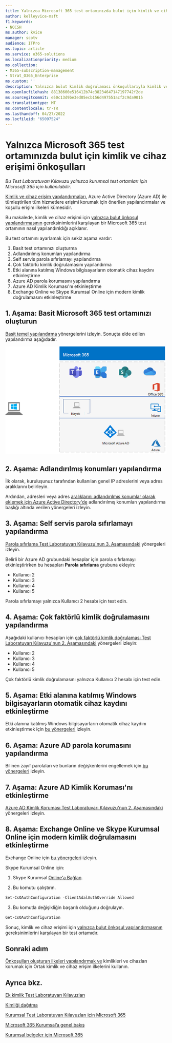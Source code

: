 ```yaml
---
title: Yalnızca Microsoft 365 test ortamınızda bulut için kimlik ve cihaz erişimi önkoşulları
author: kelleyvice-msft
f1.keywords:
- NOCSH
ms.author: kvice
manager: scotv
audience: ITPro
ms.topic: article
ms.service: o365-solutions
ms.localizationpriority: medium
ms.collection:
- M365-subscription-management
- Strat_O365_Enterprise
ms.custom: ''
description: Yalnızca bulut kimlik doğrulaması önkoşullarıyla kimlik ve cihaz erişimini test etmek için bir Microsoft 365 ortamı oluşturun.
ms.openlocfilehash: 88138600e516412b74c38234647147197742f2de
ms.sourcegitcommit: e50c13d9be3ed05ecb156d497551acf2c9da9015
ms.translationtype: MT
ms.contentlocale: tr-TR
ms.lasthandoff: 04/27/2022
ms.locfileid: "65097524"
---
```

# <a name="identity-and-device-access-prerequisites-for-cloud-only-in-your-microsoft-365-test-environment"></a>Yalnızca Microsoft 365 test ortamınızda bulut için kimlik ve cihaz erişimi önkoşulları

*Bu Test Laboratuvarı Kılavuzu yalnızca kurumsal test ortamları için Microsoft 365 için kullanılabilir.*

[Kimlik ve cihaz erişim yapılandırmaları](../security/office-365-security/microsoft-365-policies-configurations.md), Azure Active Directory (Azure AD) ile tümleştirilen tüm hizmetlere erişimi korumak için önerilen yapılandırmalar ve koşullu erişim ilkeleri kümesidir.

Bu makalede, kimlik ve cihaz erişimi için [yalnızca bulut önkoşul yapılandırmasının](../security/office-365-security/identity-access-prerequisites.md#prerequisites) gereksinimlerini karşılayan bir Microsoft 365 test ortamının nasıl yapılandırıldığı açıklanır.

Bu test ortamını ayarlamak için sekiz aşama vardır:

1. Basit test ortamınızı oluşturma
2. Adlandırılmış konumları yapılandırma
3. Self servis parola sıfırlamayı yapılandırma
4. Çok faktörlü kimlik doğrulamasını yapılandırma
5. Etki alanına katılmış Windows bilgisayarların otomatik cihaz kaydını etkinleştirme
6. Azure AD parola korumasını yapılandırma 
7. Azure AD Kimlik Koruması'nı etkinleştirme
8. Exchange Online ve Skype Kurumsal Online için modern kimlik doğrulamasını etkinleştirme

## <a name="phase-1-build-out-your-lightweight-microsoft-365-test-environment"></a>1. Aşama: Basit Microsoft 365 test ortamınızı oluşturun

[Basit temel yapılandırma](lightweight-base-configuration-microsoft-365-enterprise.md) yönergelerini izleyin.
Sonuçta elde edilen yapılandırma aşağıdadır.

![Basit Microsoft 3656 Enterprise test ortamı.](../media/lightweight-base-configuration-microsoft-365-enterprise/Phase4.png)
 
## <a name="phase-2-configure-named-locations"></a>2. Aşama: Adlandırılmış konumları yapılandırma

İlk olarak, kuruluşunuz tarafından kullanılan genel IP adreslerini veya adres aralıklarını belirleyin.

Ardından, adresleri veya adres [aralıklarını adlandırılmış konumlar olarak eklemek için Azure Active Directory'de](/azure/active-directory/reports-monitoring/quickstart-configure-named-locations) adlandırılmış konumları yapılandırma başlığı altında verilen yönergeleri izleyin. 

## <a name="phase-3-configure-self-service-password-reset"></a>3. Aşama: Self servis parola sıfırlamayı yapılandırma

[Parola sıfırlama Test Laboratuvarı Kılavuzu'nun 3. Aşamasındaki](password-reset-m365-ent-test-environment.md#phase-3-configure-and-test-password-reset) yönergeleri izleyin. 

Belirli bir Azure AD grubundaki hesaplar için parola sıfırlamayı etkinleştirirken bu hesapları **Parola sıfırlama** grubuna ekleyin:

- Kullanıcı 2
- Kullanıcı 3
- Kullanıcı 4
- Kullanıcı 5

Parola sıfırlamayı yalnızca Kullanıcı 2 hesabı için test edin.

## <a name="phase-4-configure-multi-factor-authentication"></a>4. Aşama: Çok faktörlü kimlik doğrulamasını yapılandırma

Aşağıdaki kullanıcı hesapları için [çok faktörlü kimlik doğrulaması Test Laboratuvarı Kılavuzu'nun 2. Aşamasındaki](multi-factor-authentication-microsoft-365-test-environment.md#phase-2-enable-and-test-multi-factor-authentication-for-the-user-2-account) yönergeleri izleyin:

- Kullanıcı 2
- Kullanıcı 3
- Kullanıcı 4
- Kullanıcı 5

Çok faktörlü kimlik doğrulamasını yalnızca Kullanıcı 2 hesabı için test edin.

## <a name="phase-5-enable-automatic-device-registration-of-domain-joined-windows-computers"></a>5. Aşama: Etki alanına katılmış Windows bilgisayarların otomatik cihaz kaydını etkinleştirme 

Etki alanına katılmış Windows bilgisayarların otomatik cihaz kaydını etkinleştirmek için [bu yönergeleri](/azure/active-directory/devices/hybrid-azuread-join-plan) izleyin.

## <a name="phase-6-configure-azure-ad-password-protection"></a>6. Aşama: Azure AD parola korumasını yapılandırma 

Bilinen zayıf parolaları ve bunların değişkenlerini engellemek için [bu yönergeleri](/azure/active-directory/authentication/concept-password-ban-bad) izleyin.

## <a name="phase-7-enable-azure-ad-identity-protection"></a>7. Aşama: Azure AD Kimlik Koruması'nı etkinleştirme

[Azure AD Kimlik Koruması Test Laboratuvarı Kılavuzu'nun 2. Aşamasındaki](azure-ad-identity-protection-microsoft-365-test-environment.md#phase-2-use-azure-ad-identity-protection) yönergeleri izleyin. 

## <a name="phase-8-enable-modern-authentication-for-exchange-online-and-skype-for-business-online"></a>8. Aşama: Exchange Online ve Skype Kurumsal Online için modern kimlik doğrulamasını etkinleştirme

Exchange Online için [bu yönergeleri](/Exchange/clients-and-mobile-in-exchange-online/enable-or-disable-modern-authentication-in-exchange-online#enable-or-disable-modern-authentication-in-exchange-online-for-client-connections-in-outlook-2013-or-later) izleyin. 

Skype Kurumsal Online için:

1. Skype Kurumsal [Online'a Bağlan](/SkypeForBusiness/set-up-your-computer-for-windows-powershell/set-up-your-computer-for-windows-powershell).

2. Bu komutu çalıştırın.

  ```powershell
  Set-CsOAuthConfiguration -ClientAdalAuthOverride Allowed
  ```

3. Bu komutla değişikliğin başarılı olduğunu doğrulayın.

  ```powershell
  Get-CsOAuthConfiguration
  ```

Sonuç, kimlik ve cihaz erişimi için [yalnızca bulut önkoşul yapılandırmasının](../security/office-365-security/identity-access-prerequisites.md#prerequisites) gereksinimlerini karşılayan bir test ortamıdır. 

## <a name="next-step"></a>Sonraki adım

[Önkoşulları oluşturan ilkeleri yapılandırmak ve](../security/office-365-security/identity-access-policies.md) kimlikleri ve cihazları korumak için Ortak kimlik ve cihaz erişim ilkelerini kullanın.

## <a name="see-also"></a>Ayrıca bkz.

[Ek kimlik Test Laboratuvarı Kılavuzları](m365-enterprise-test-lab-guides.md#identity)

[Kimliği dağıtma](deploy-identity-solution-overview.md)

[Kurumsal Test Laboratuvarı Kılavuzları için Microsoft 365](m365-enterprise-test-lab-guides.md)

[Microsoft 365 Kurumsal’a genel bakış](microsoft-365-overview.md)

[Kurumsal belgeler için Microsoft 365](/microsoft-365-enterprise/)
